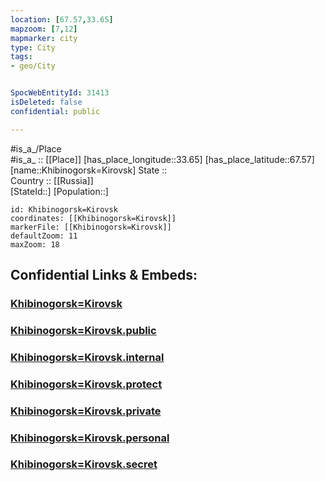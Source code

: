 ```yaml
---
location: [67.57,33.65] 
mapzoom: [7,12] 
mapmarker: city 
type: City
tags:
- geo/City


SpocWebEntityId: 31413
isDeleted: false
confidential: public

---
```

#is_a_/Place  
#is_a_ :: [[Place]] 
[has_place_longitude::33.65] 
[has_place_latitude::67.57] 
[name::Khibinogorsk=Kirovsk] 
State ::  
Country :: [[Russia]]  
[StateId::] 
[Population::] 



```leaflet
id: Khibinogorsk=Kirovsk
coordinates: [[Khibinogorsk=Kirovsk]] 
markerFile: [[Khibinogorsk=Kirovsk]] 
defaultZoom: 11 
maxZoom: 18
```


## Confidential Links & Embeds: 

### [Khibinogorsk=Kirovsk](/_Standards/Earth/Continent/Europe/Europe~East/Russia/Russia~NorthWest/Murmansk_Oblast/City/Khibinogorsk=Kirovsk.md) 

### [Khibinogorsk=Kirovsk.public](/_public/Earth/Continent/Europe/Europe~East/Russia/Russia~NorthWest/Murmansk_Oblast/City/Khibinogorsk=Kirovsk.public.md) 

### [Khibinogorsk=Kirovsk.internal](/_internal/Earth/Continent/Europe/Europe~East/Russia/Russia~NorthWest/Murmansk_Oblast/City/Khibinogorsk=Kirovsk.internal.md) 

### [Khibinogorsk=Kirovsk.protect](/_protect/Earth/Continent/Europe/Europe~East/Russia/Russia~NorthWest/Murmansk_Oblast/City/Khibinogorsk=Kirovsk.protect.md) 

### [Khibinogorsk=Kirovsk.private](/_private/Earth/Continent/Europe/Europe~East/Russia/Russia~NorthWest/Murmansk_Oblast/City/Khibinogorsk=Kirovsk.private.md) 

### [Khibinogorsk=Kirovsk.personal](/_personal/Earth/Continent/Europe/Europe~East/Russia/Russia~NorthWest/Murmansk_Oblast/City/Khibinogorsk=Kirovsk.personal.md) 

### [Khibinogorsk=Kirovsk.secret](/_secret/Earth/Continent/Europe/Europe~East/Russia/Russia~NorthWest/Murmansk_Oblast/City/Khibinogorsk=Kirovsk.secret.md)

